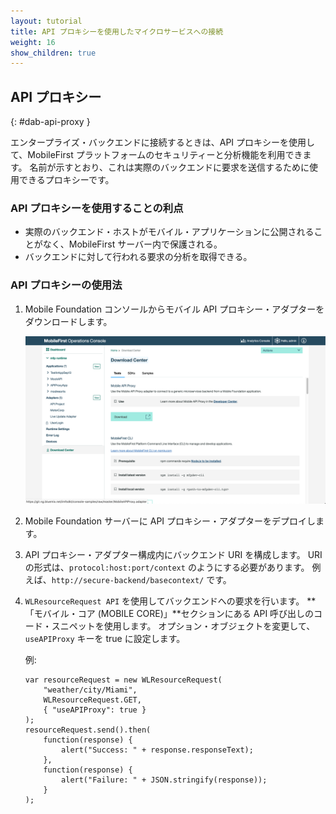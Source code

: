 ```yaml
---
layout: tutorial
title: API プロキシーを使用したマイクロサービスへの接続
weight: 16
show_children: true
---
```

<!-- NLS_CHARSET=UTF-8 -->

## API プロキシー
{: #dab-api-proxy }

エンタープライズ・バックエンドに接続するときは、API プロキシーを使用して、MobileFirst プラットフォームのセキュリティーと分析機能を利用できます。 名前が示すとおり、これは実際のバックエンドに要求を送信するために使用できるプロキシーです。

### API プロキシーを使用することの利点

* 実際のバックエンド・ホストがモバイル・アプリケーションに公開されることがなく、MobileFirst サーバー内で保護される。
* バックエンドに対して行われる要求の分析を取得できる。

### API プロキシーの使用法

1. Mobile Foundation コンソールからモバイル API プロキシー・アダプターをダウンロードします。

    ![API プロキシー](dab-api-proxy.png)

2. Mobile Foundation サーバーに API プロキシー・アダプターをデプロイします。

3. API プロキシー・アダプター構成内にバックエンド URI を構成します。 URI の形式は、`protocol:host:port/context` のようにする必要があります。 例えば、`http://secure-backend/basecontext/` です。
4. `WLResourceRequest API` を使用してバックエンドへの要求を行います。 **「モバイル・コア (MOBILE CORE)」**セクションにある API 呼び出しのコード・スニペットを使用します。 オプション・オブジェクトを変更して、`useAPIProxy` キーを true に設定します。

    例:
    ```
    var resourceRequest = new WLResourceRequest(
        "weather/city/Miami",
        WLResourceRequest.GET,
        { "useAPIProxy": true }
    );
    resourceRequest.send().then(
        function(response) {
            alert("Success: " + response.responseText);
        },
        function(response) {
            alert("Failure: " + JSON.stringify(response));
        }
    );
    ```
